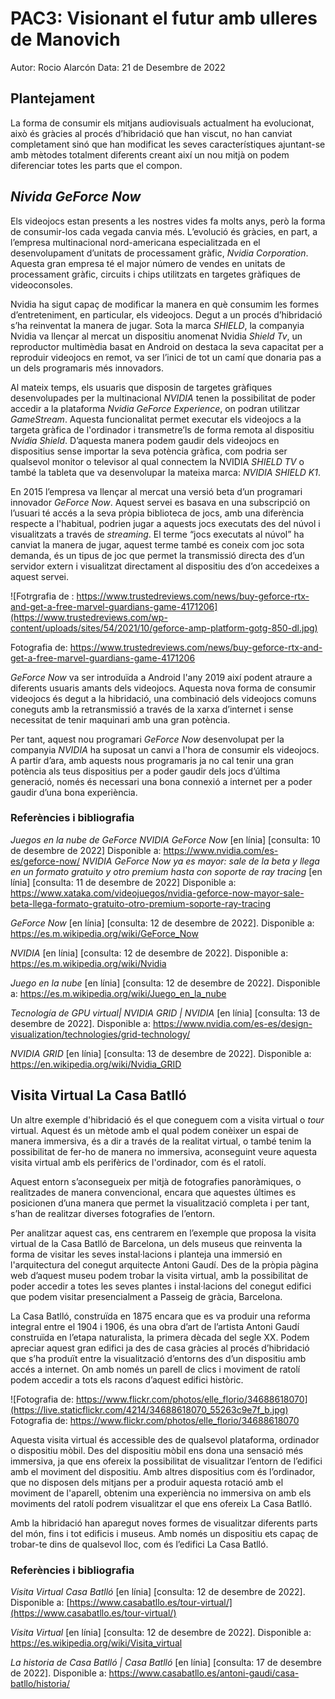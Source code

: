 
# PAC3: Visionant el futur amb ulleres de Manovich
Autor: Rocio Alarcón
Data: 21 de Desembre de 2022

## Plantejament

La forma de consumir els mitjans audiovisuals actualment ha evolucionat, això és gràcies al procés d’hibridació que han viscut, no han canviat completament  sinó que han modificat les seves característiques ajuntant-se amb mètodes totalment diferents creant així un nou mitjà on podem diferenciar totes les parts que el compon.

## *Nivida GeForce Now*

Els videojocs estan presents a les nostres vides fa molts anys, però la forma de consumir-los cada vegada canvia més. L’evolució és gràcies, en part, a l’empresa multinacional nord-americana especialitzada en el desenvolupament d’unitats de processament gràfic, *Nvidia Corporation*. Aquesta gran empresa té el major número de vendes en unitats de processament gràfic, circuits i chips utilitzats en targetes gràfiques de videoconsoles.

Nvidia ha sigut capaç de modificar la manera en què consumim les formes d’entreteniment, en particular, els videojocs. Degut a un procés d’hibridació s’ha reinventat la manera de jugar. Sota la marca *SHIELD*, la companyia Nvidia va llençar al mercat un dispositiu anomenat Nvidia *Shield Tv*, un reproductor multimèdia basat en Android on destaca la seva capacitat per a reproduir videojocs en remot, va ser l’inici de tot un camí que donaria pas a un dels programaris més innovadors.

Al mateix temps, els usuaris que disposin de targetes gràfiques desenvolupades per la multinacional *NVIDIA* tenen la possibilitat de poder accedir a la plataforma *Nvidia GeForce Experience*, on podran utilitzar *GameStream*. Aquesta funcionalitat permet executar els videojocs a la targeta gràfica de l'ordinador i transmetre’ls de forma remota al dispositiu *Nvidia Shield*. D’aquesta manera podem gaudir dels videojocs en dispositius sense importar la seva potència gràfica, com podria ser qualsevol monitor o televisor al qual connectem la NVIDIA *SHIELD TV* o també la tableta que va desenvolupar la mateixa marca: *NVIDIA SHIELD K1*.

En 2015 l’empresa va llençar al mercat una versió beta d’un programari innovador *GeForce Now*. Aquest servei es basava en una subscripció on l’usuari té accés a la seva pròpia biblioteca de jocs, amb una diferència respecte a l'habitual, podrien jugar a aquests jocs executats des del núvol i visualitzats a través de *streaming*. El terme “jocs executats al núvol” ha canviat la manera de jugar, aquest terme també es coneix com joc sota demanda, és un tipus de joc que permet la transmissió directa des d’un servidor extern i visualitzat directament al dispositiu des d’on accedeixes a aquest servei.

![Fotrgrafia de : https://www.trustedreviews.com/news/buy-geforce-rtx-and-get-a-free-marvel-guardians-game-4171206](https://www.trustedreviews.com/wp-content/uploads/sites/54/2021/10/geforce-amp-platform-gotg-850-dl.jpg)

Fotografia de: https://www.trustedreviews.com/news/buy-geforce-rtx-and-get-a-free-marvel-guardians-game-4171206

*GeForce Now* va ser introduïda  a Android l'any 2019 així podent atraure a diferents usuaris amants dels videojocs. Aquesta nova forma de consumir videojocs és degut a la hibridació, una combinació dels videojocs comuns coneguts amb la retransmissió a través de la xarxa d’internet i sense necessitat de tenir maquinari amb una gran potència.

Per tant, aquest nou programari *GeForce Now* desenvolupat per la companyia *NVIDIA* ha suposat un canvi a l'hora de consumir els videojocs. A partir d’ara, amb aquests nous programaris ja no cal tenir una gran potència als teus dispositius per a poder gaudir dels jocs d’última generació, només és necessari una bona connexió a internet per a poder gaudir d’una bona experiència.
### Referències i bibliografia
*Juegos en la nube de GeForce NVIDIA GeForce Now* [en línia] [consulta: 10 de desembre de 2022] Disponible a: https://www.nvidia.com/es-es/geforce-now/
*NVIDIA GeForce Now ya es mayor: sale de la beta y llega en un formato gratuito y otro premium hasta con soporte de ray tracing* [en línia] [consulta: 11 de desembre de 2022] Disponible a: https://www.xataka.com/videojuegos/nvidia-geforce-now-mayor-sale-beta-llega-formato-gratuito-otro-premium-soporte-ray-tracing

*GeForce Now* [en línia] [consulta: 12 de desembre de 2022]. Disponible a:  https://es.m.wikipedia.org/wiki/GeForce_Now

*NVIDIA* [en línia] [consulta: 12 de desembre de 2022]. Disponible a:  https://es.m.wikipedia.org/wiki/Nvidia

*Juego en la nube* [en línia] [consulta: 12 de desembre de 2022]. Disponible a: https://es.m.wikipedia.org/wiki/Juego_en_la_nube

*Tecnología de GPU virtual| NVIDIA GRID | NVIDIA* [en línia] [consulta: 13 de desembre de 2022]. Disponible a: https://www.nvidia.com/es-es/design-visualization/technologies/grid-technology/

*NVIDIA GRID* [en línia] [consulta: 13 de desembre de 2022]. Disponible a: https://en.wikipedia.org/wiki/Nvidia_GRID
## Visita Virtual La Casa Batlló
Un altre exemple d'hibridació és el que coneguem com a visita virtual o *tour* virtual. Aquest és un mètode amb el qual podem conèixer un espai de manera immersiva, és a dir a través de la realitat virtual, o també tenim la possibilitat de fer-ho de manera no immersiva, aconseguint veure aquesta visita virtual amb els perifèrics de l'ordinador, com és el ratolí.

Aquest entorn s’aconsegueix per mitjà de fotografies panoràmiques, o realitzades de manera convencional, encara que aquestes últimes es posicionen d’una manera que permet la visualització completa i per tant, s’han de realitzar diverses fotografies de l’entorn.

Per analitzar aquest cas, ens centrarem en l’exemple que proposa la visita virtual de la Casa Batlló de Barcelona, un dels museus que reinventa la forma de visitar les seves instal·lacions i planteja una immersió en l'arquitectura del conegut arquitecte Antoni Gaudí. Des de la pròpia pàgina web d’aquest museu podem trobar la visita virtual, amb la possibilitat de poder accedir a totes les seves plantes i instal·lacions del conegut edifici que podem visitar presencialment a Passeig de gràcia, Barcelona.

La Casa Batlló, construïda en 1875 encara que es va produir una reforma integral entre el 1904 i 1906, és una obra d’art de l’artista Antoni Gaudí construïda en l’etapa naturalista, la primera dècada del segle XX. Podem apreciar aquest gran edifici ja des de casa gràcies al procés d’hibridació que s’ha produït entre la visualització d’entorns des d’un dispositiu amb accés a internet. On amb només un parell de clics i moviment de ratolí podem accedir a tots els racons d’aquest edifici històric.

![Fotografia de: https://www.flickr.com/photos/elle_florio/34688618070](https://live.staticflickr.com/4214/34688618070_55263c9e7f_b.jpg)
Fotografia de: https://www.flickr.com/photos/elle_florio/34688618070

Aquesta visita virtual és accessible des de qualsevol plataforma, ordinador o dispositiu mòbil. Des del dispositiu mòbil ens dona una sensació més immersiva, ja que ens ofereix la possibilitat de visualitzar l’entorn de l’edifici amb el moviment del dispositiu. Amb altres dispositius com és l’ordinador, que no disposen dels mitjans per a produir aquesta rotació amb el moviment de l'aparell, obtenim una experiència no immersiva on amb els moviments del ratolí podrem visualitzar el que ens ofereix La Casa Batlló.

Amb la hibridació han aparegut noves formes de visualitzar diferents parts del món, fins i tot edificis i museus. Amb només un dispositiu ets capaç de trobar-te dins de qualsevol lloc, com és l’edifici La Casa Batlló.

### Referències i bibliografia
*Visita Virtual Casa Batlló* [en línia] [consulta: 12 de desembre de 2022]. Disponible a:  [https://www.casabatllo.es/tour-virtual/](https://www.casabatllo.es/tour-virtual/)

*Visita Virtual* [en línia] [consulta: 12 de desembre de 2022]. Disponible a:  https://es.wikipedia.org/wiki/Visita_virtual

*La historia de Casa Batlló | Casa Batlló* [en línia] [consulta: 17 de desembre de 2022]. Disponible a:  https://www.casabatllo.es/antoni-gaudi/casa-batllo/historia/


